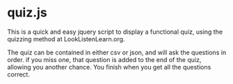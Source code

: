 # quiz.js

This is a quick and easy jquery script to display a functional quiz, using the quizzing method at LookListenLearn.org.  

The quiz can be contained in either csv or json, and will ask the questions in order. if you miss one, that question is added to the end of the quiz, allowing you another chance. You finish when you get all the questions correct.